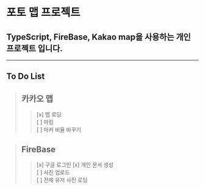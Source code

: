 # 포토 맵 프로젝트

## TypeScript, FireBase, Kakao map을 사용하는 개인 프로젝트 입니다.
<hr/>

## To Do List    

>## 카카오 맵   
>>[x] 맵 로딩   
>>[ ] 마킹   
>>[ ] 마커 비율 바꾸기

>## FireBase
>>[x] 구글 로그인 
>>[x] 개인 문서 생성  
>>[ ] 사진 업로드    
>>[ ] 전체 유저 사진 로딩